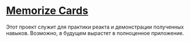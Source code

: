 # [Memorize Cards](https://yaninashpak.github.io/memorize-cards/)

Этот проект служит для практики реакта и демонстрации полученных навыков. Возможно, в будущем вырастет в полноценное приложение.

